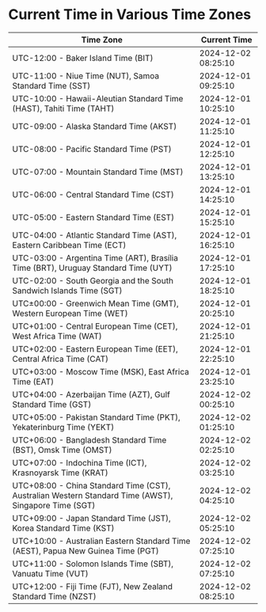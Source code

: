 # Current Time in Various Time Zones

| Time Zone | Current Time |
|-----------|--------------|
| UTC-12:00 - Baker Island Time (BIT) | 2024-12-02 08:25:10 |
| UTC-11:00 - Niue Time (NUT), Samoa Standard Time (SST) | 2024-12-01 09:25:10 |
| UTC-10:00 - Hawaii-Aleutian Standard Time (HAST), Tahiti Time (TAHT) | 2024-12-01 10:25:10 |
| UTC-09:00 - Alaska Standard Time (AKST) | 2024-12-01 11:25:10 |
| UTC-08:00 - Pacific Standard Time (PST) | 2024-12-01 12:25:10 |
| UTC-07:00 - Mountain Standard Time (MST) | 2024-12-01 13:25:10 |
| UTC-06:00 - Central Standard Time (CST) | 2024-12-01 14:25:10 |
| UTC-05:00 - Eastern Standard Time (EST) | 2024-12-01 15:25:10 |
| UTC-04:00 - Atlantic Standard Time (AST), Eastern Caribbean Time (ECT) | 2024-12-01 16:25:10 |
| UTC-03:00 - Argentina Time (ART), Brasília Time (BRT), Uruguay Standard Time (UYT) | 2024-12-01 17:25:10 |
| UTC-02:00 - South Georgia and the South Sandwich Islands Time (SGT) | 2024-12-01 18:25:10 |
| UTC±00:00 - Greenwich Mean Time (GMT), Western European Time (WET) | 2024-12-01 20:25:10 |
| UTC+01:00 - Central European Time (CET), West Africa Time (WAT) | 2024-12-01 21:25:10 |
| UTC+02:00 - Eastern European Time (EET), Central Africa Time (CAT) | 2024-12-01 22:25:10 |
| UTC+03:00 - Moscow Time (MSK), East Africa Time (EAT) | 2024-12-01 23:25:10 |
| UTC+04:00 - Azerbaijan Time (AZT), Gulf Standard Time (GST) | 2024-12-02 00:25:10 |
| UTC+05:00 - Pakistan Standard Time (PKT), Yekaterinburg Time (YEKT) | 2024-12-02 01:25:10 |
| UTC+06:00 - Bangladesh Standard Time (BST), Omsk Time (OMST) | 2024-12-02 02:25:10 |
| UTC+07:00 - Indochina Time (ICT), Krasnoyarsk Time (KRAT) | 2024-12-02 03:25:10 |
| UTC+08:00 - China Standard Time (CST), Australian Western Standard Time (AWST), Singapore Time (SGT) | 2024-12-02 04:25:10 |
| UTC+09:00 - Japan Standard Time (JST), Korea Standard Time (KST) | 2024-12-02 05:25:10 |
| UTC+10:00 - Australian Eastern Standard Time (AEST), Papua New Guinea Time (PGT) | 2024-12-02 07:25:10 |
| UTC+11:00 - Solomon Islands Time (SBT), Vanuatu Time (VUT) | 2024-12-02 07:25:10 |
| UTC+12:00 - Fiji Time (FJT), New Zealand Standard Time (NZST) | 2024-12-02 08:25:10 |
